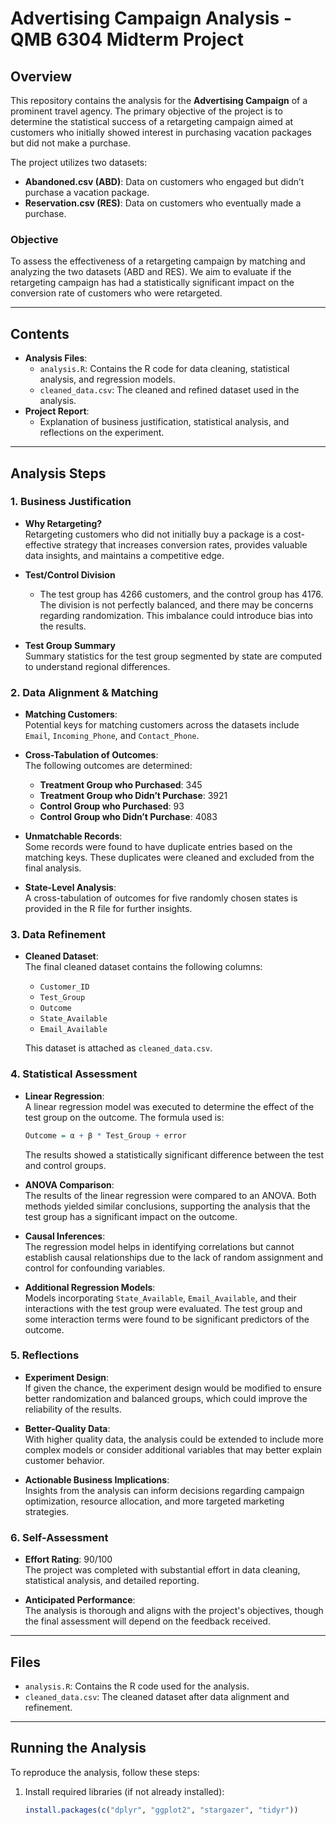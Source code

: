# Advertising Campaign Analysis - QMB 6304 Midterm Project

## Overview

This repository contains the analysis for the **Advertising Campaign** of a prominent travel agency. The primary objective of the project is to determine the statistical success of a retargeting campaign aimed at customers who initially showed interest in purchasing vacation packages but did not make a purchase.

The project utilizes two datasets: 

- **Abandoned.csv (ABD)**: Data on customers who engaged but didn’t purchase a vacation package.
- **Reservation.csv (RES)**: Data on customers who eventually made a purchase.

### Objective

To assess the effectiveness of a retargeting campaign by matching and analyzing the two datasets (ABD and RES). We aim to evaluate if the retargeting campaign has had a statistically significant impact on the conversion rate of customers who were retargeted.

---

## Contents

- **Analysis Files**:
  - `analysis.R`: Contains the R code for data cleaning, statistical analysis, and regression models.
  - `cleaned_data.csv`: The cleaned and refined dataset used in the analysis.
- **Project Report**: 
  - Explanation of business justification, statistical analysis, and reflections on the experiment.

---

## Analysis Steps

### 1. **Business Justification**
   - **Why Retargeting?**  
     Retargeting customers who did not initially buy a package is a cost-effective strategy that increases conversion rates, provides valuable data insights, and maintains a competitive edge.

   - **Test/Control Division**  
     - The test group has 4266 customers, and the control group has 4176. The division is not perfectly balanced, and there may be concerns regarding randomization. This imbalance could introduce bias into the results.
   
   - **Test Group Summary**  
     Summary statistics for the test group segmented by state are computed to understand regional differences.

### 2. **Data Alignment & Matching**
   - **Matching Customers**:  
     Potential keys for matching customers across the datasets include `Email`, `Incoming_Phone`, and `Contact_Phone`.

   - **Cross-Tabulation of Outcomes**:  
     The following outcomes are determined:
     - **Treatment Group who Purchased**: 345
     - **Treatment Group who Didn’t Purchase**: 3921
     - **Control Group who Purchased**: 93
     - **Control Group who Didn’t Purchase**: 4083

   - **Unmatchable Records**:  
     Some records were found to have duplicate entries based on the matching keys. These duplicates were cleaned and excluded from the final analysis.

   - **State-Level Analysis**:  
     A cross-tabulation of outcomes for five randomly chosen states is provided in the R file for further insights.

### 3. **Data Refinement**
   - **Cleaned Dataset**:  
     The final cleaned dataset contains the following columns:
     - `Customer_ID`
     - `Test_Group`
     - `Outcome`
     - `State_Available`
     - `Email_Available`

     This dataset is attached as `cleaned_data.csv`.

### 4. **Statistical Assessment**
   - **Linear Regression**:  
     A linear regression model was executed to determine the effect of the test group on the outcome. The formula used is:
     ```R
     Outcome = α + β * Test_Group + error
     ```
     The results showed a statistically significant difference between the test and control groups.

   - **ANOVA Comparison**:  
     The results of the linear regression were compared to an ANOVA. Both methods yielded similar conclusions, supporting the analysis that the test group has a significant impact on the outcome.

   - **Causal Inferences**:  
     The regression model helps in identifying correlations but cannot establish causal relationships due to the lack of random assignment and control for confounding variables.

   - **Additional Regression Models**:  
     Models incorporating `State_Available`, `Email_Available`, and their interactions with the test group were evaluated. The test group and some interaction terms were found to be significant predictors of the outcome.

### 5. **Reflections**
   - **Experiment Design**:  
     If given the chance, the experiment design would be modified to ensure better randomization and balanced groups, which could improve the reliability of the results.

   - **Better-Quality Data**:  
     With higher quality data, the analysis could be extended to include more complex models or consider additional variables that may better explain customer behavior.

   - **Actionable Business Implications**:  
     Insights from the analysis can inform decisions regarding campaign optimization, resource allocation, and more targeted marketing strategies.

### 6. **Self-Assessment**
   - **Effort Rating**: 90/100  
     The project was completed with substantial effort in data cleaning, statistical analysis, and detailed reporting.

   - **Anticipated Performance**:  
     The analysis is thorough and aligns with the project's objectives, though the final assessment will depend on the feedback received.

---

## Files

- `analysis.R`: Contains the R code used for the analysis.
- `cleaned_data.csv`: The cleaned dataset after data alignment and refinement.

---

## Running the Analysis

To reproduce the analysis, follow these steps:

1. Install required libraries (if not already installed):

   ```R
   install.packages(c("dplyr", "ggplot2", "stargazer", "tidyr"))
